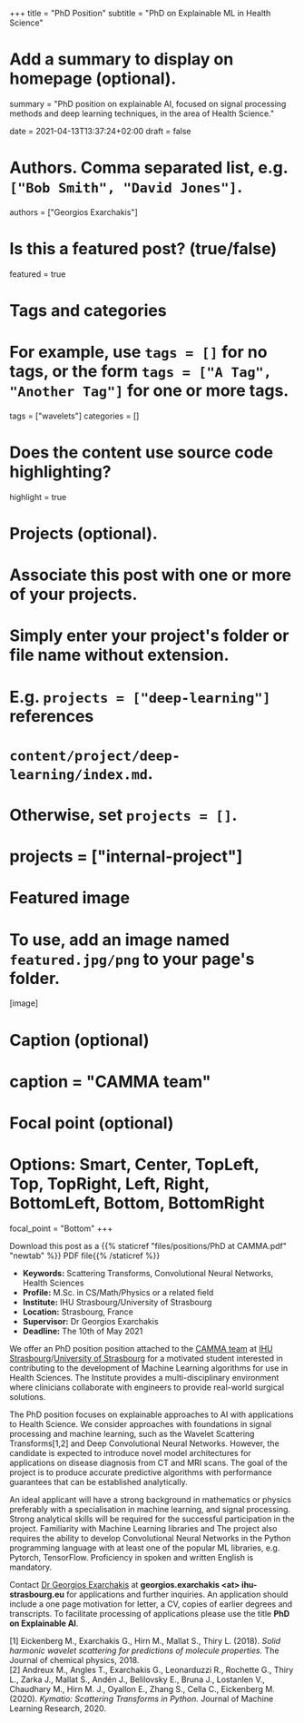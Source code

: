 +++
title = "PhD Position"
subtitle = "PhD on Explainable ML in Health Science"

# Add a summary to display on homepage (optional).
summary = "PhD position on explainable AI, focused on signal processing methods and deep learning techniques, in the area of Health Science."

date = 2021-04-13T13:37:24+02:00
draft = false

# Authors. Comma separated list, e.g. `["Bob Smith", "David Jones"]`.
authors = ["Georgios Exarchakis"]

# Is this a featured post? (true/false)
featured = true

# Tags and categories
# For example, use `tags = []` for no tags, or the form `tags = ["A Tag", "Another Tag"]` for one or more tags.
tags = ["wavelets"]
categories = []

# Does the content use source code highlighting?
highlight = true

# Projects (optional).
#   Associate this post with one or more of your projects.
#   Simply enter your project's folder or file name without extension.
#   E.g. `projects = ["deep-learning"]` references 
#   `content/project/deep-learning/index.md`.
#   Otherwise, set `projects = []`.
# projects = ["internal-project"]

# Featured image
# To use, add an image named `featured.jpg/png` to your page's folder. 
[image]
  # Caption (optional)
  # caption = "CAMMA team"

  # Focal point (optional)
  # Options: Smart, Center, TopLeft, Top, TopRight, Left, Right, BottomLeft, Bottom, BottomRight
  focal_point = "Bottom"
+++

Download this post as a {{% staticref "files/positions/PhD at CAMMA.pdf" "newtab" %}} PDF file{{% /staticref %}}


* **Keywords:** Scattering Transforms, Convolutional Neural Networks, Health Sciences
* **Profile:** M.Sc. in CS/Math/Physics or a related field
* **Institute:** IHU Strasbourg/University of Strasbourg
* **Location:** Strasbourg, France
* **Supervisor:** Dr Georgios Exarchakis
* **Deadline:** The 10th of May 2021

We offer an PhD position position attached to the [CAMMA team](http://camma.u-strasbg.fr/) at [IHU Strasbourg](https://www.ihu-strasbourg.eu/en)/[University of Strasbourg](https://unistra.fr) for a motivated student interested in contributing to the development of Machine Learning algorithms for use in Health Sciences. The Institute provides a multi-disciplinary environment where clinicians collaborate with engineers to provide real-world surgical solutions. 

The PhD position focuses on explainable approaches to AI with applications to Health Science. We consider approaches with foundations in signal processing and machine learning, such as the Wavelet Scattering Transforms[1,2] and Deep Convolutional Neural Networks. However, the candidate is expected to introduce novel model architectures for applications on disease diagnosis from CT and MRI scans. The goal of the project is to produce accurate predictive algorithms with performance guarantees that can be established analytically.

An ideal applicant will have a strong background in mathematics or physics preferably with a specialisation in machine learning, and signal processing. Strong analytical skills will be required for the successful participation in the project. Familiarity with Machine Learning libraries and The project also requires the ability to develop Convolutional Neural Networks in the Python programming language with at least one of the popular ML libraries, e.g. Pytorch, TensorFlow. Proficiency in spoken and written English is mandatory.

Contact [Dr Georgios Exarchakis](https://exarchakis.net) at **georgios.exarchakis \<at\> ihu-strasbourg.eu** for applications and further inquiries. An application should include a one page motivation for letter, a CV, copies of earlier degrees and transcripts. To facilitate processing of applications please use the title **PhD on Explainable AI**.

[1] Eickenberg M., Exarchakis G., Hirn M., Mallat S., Thiry L. (2018). *Solid harmonic wavelet scattering for predictions of molecule properties.* The Journal of chemical physics, 2018.  
[2] Andreux M., Angles T., Exarchakis G., Leonarduzzi R., Rochette G., Thiry L., Zarka J., Mallat S., Andén J., Belilovsky E., Bruna J., Lostanlen V., Chaudhary M., Hirn M. J., Oyallon E., Zhang S., Cella C., Eickenberg M. (2020). *Kymatio: Scattering Transforms in Python.* Journal of Machine Learning Research, 2020.
